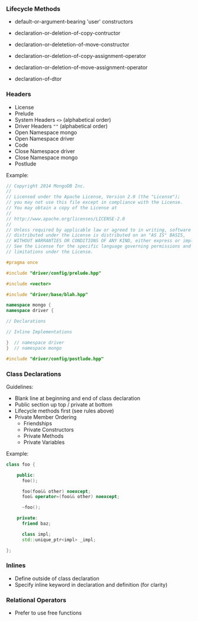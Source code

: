 ### Lifecycle Methods

 - default-or-argument-bearing 'user' constructors

 - declaration-or-deletion-of-copy-contructor
 - declaration-or-deletetion-of-move-constructor

 - declaration-or-deletion-of-copy-assignment-operator
 - declaration-or-deletion-of-move-assignment-operator

 - declaration-of-dtor

### Headers

 - License
 - Prelude
 - System Headers `<>` (alphabetical order)
 - Driver Headers `""` (alphabetical order)
 - Open Namespace mongo
 - Open Namespace driver
 -    Code
 - Close Namespace driver
 - Close Namespace mongo
 - Postlude

Example:
```cpp
// Copyright 2014 MongoDB Inc.
//
// Licensed under the Apache License, Version 2.0 (the "License");
// you may not use this file except in compliance with the License.
// You may obtain a copy of the License at
//
// http://www.apache.org/licenses/LICENSE-2.0
//
// Unless required by applicable law or agreed to in writing, software
// distributed under the License is distributed on an "AS IS" BASIS,
// WITHOUT WARRANTIES OR CONDITIONS OF ANY KIND, either express or implied.
// See the License for the specific language governing permissions and
// limitations under the License.

#pragma once

#include "driver/config/prelude.hpp"

#include <vector>

#include "driver/base/blah.hpp"

namespace mongo {
namespace driver {

// Declarations

// Inline Implementations

}  // namespace driver
}  // namespace mongo

#include "driver/config/postlude.hpp"
```

### Class Declarations

Guidelines:

 - Blank line at beginning and end of class declaration
 - Public section up top / private at bottom
 - Lifecycle methods first (see rules above)
 - Private Member Ordering
   - Friendships
   - Private Constructors
   - Private Methods
   - Private Variables

Example:
```cpp
class foo {

    public:
      foo();

      foo(foo&& other) noexcept;
      foo& operator=(foo&& other) noexcept;

      ~foo();

    private:
      friend baz;

      class impl;
      std::unique_ptr<impl> _impl;

};
```

### Inlines
 - Define outside of class declaration
 - Specify inline keyword in declaration and definition (for clarity)

### Relational Operators
 - Prefer to use free functions
